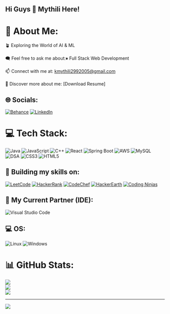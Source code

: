 ## Hi Guys 👋 Mythili Here!

# 💫 About Me:
🪴 Exploring the World of AI & ML<br><br>🗨️ Feel free to ask me about:♦️ Full Stack Web Development<br><br>📫 Connect with me at: kmythili2992005@gmail.com<br><br>📜 Discover more about me: [Download Resume]

## 🌐 Socials:
[![Behance](https://img.shields.io/badge/Behance-black?logo=behance&logoColor=white)](https://www.behance.net/Mythili2909) [![LinkedIn](https://img.shields.io/badge/LinkedIn-black?logo=linkedin&logoColor=white)](https://linkedin.com/in/Mythili2909) 

# 💻 Tech Stack:
![Java](https://img.shields.io/badge/java-black?style=for-the-badge&logo=openjdk&logoColor=white) 
![JavaScript](https://img.shields.io/badge/javascript-black?style=for-the-badge&logo=javascript&logoColor=yellow) 
![C++](https://img.shields.io/badge/c++-black?style=for-the-badge&logo=c%2B%2B&logoColor=white) 
![React](https://img.shields.io/badge/react-black?style=for-the-badge&logo=react&logoColor=%2361DAFB) 
![Spring Boot](https://img.shields.io/badge/springboot-black?style=for-the-badge&logo=springboot&logoColor=white) 
![AWS](https://img.shields.io/badge/AWS-black?style=for-the-badge&logo=amazon-aws&logoColor=%23FF9900) 
![MySQL](https://img.shields.io/badge/mysql-black?style=for-the-badge&logo=mysql&logoColor=white) 
![DSA](https://img.shields.io/badge/DSA-black?style=for-the-badge&logo=algorithm&logoColor=white) 
![CSS3](https://img.shields.io/badge/css3-black?style=for-the-badge&logo=css3&logoColor=%231572B6) 
![HTML5](https://img.shields.io/badge/html5-black?style=for-the-badge&logo=html5&logoColor=%23E34F26) 

## 🔧 Building my skills on:
[![LeetCode](https://img.shields.io/badge/LeetCode-black?style=for-the-badge&logo=leetcode&logoColor=%23FFA116)](https://leetcode.com/u/Mythili2909/) 
[![HackerRank](https://img.shields.io/badge/HackerRank-black?style=for-the-badge&logo=hackerrank&logoColor=%232EC866)](https://www.hackerrank.com/profile/mythilikumar2901) 
[![CodeChef](https://img.shields.io/badge/CodeChef-black?style=for-the-badge&logo=codechef&logoColor=white)](https://www.codechef.com/users/easy_quilt_67) 
[![HackerEarth](https://img.shields.io/badge/HackerEarth-black?style=for-the-badge&logo=hackerearth&logoColor=white)](https://www.hackerearth.com/@Mythili2909) 
[![Coding Ninjas](https://img.shields.io/badge/Coding%20Ninjas-black?style=for-the-badge&logo=codingninjas&logoColor=white)](https://www.naukri.com/code360/profile/Mythilikumar)

## 🤝 My Current Partner (IDE):
![Visual Studio Code](https://img.shields.io/badge/Visual%20Studio%20Code-black?style=for-the-badge&logo=visual-studio-code&logoColor=007ACC) 

## 💻 OS:
![Linux](https://img.shields.io/badge/Linux-black?style=for-the-badge&logo=linux&logoColor=%23FCC624) 
![Windows](https://img.shields.io/badge/Windows-black?style=for-the-badge&logo=windows&logoColor=0078D6)

# 📊 GitHub Stats:
![](https://github-readme-stats.vercel.app/api?username=Mythili2909&theme=dark&hide_border=false&include_all_commits=true&count_private=false)<br/>
![](https://github-readme-streak-stats.herokuapp.com/?user=Mythili2909&theme=dark&hide_border=false)<br/>
![](https://github-readme-stats.vercel.app/api/top-langs/?username=Mythili2909&theme=dark&hide_border=false&include_all_commits=true&count_private=false&layout=compact)

---
[![](https://visitcount.itsvg.in/api?id=Mythili2909&icon=0&color=0)](https://visitcount.itsvg.in)
